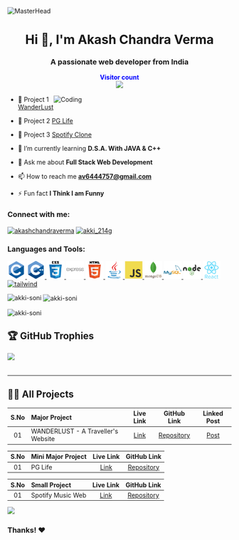 ![MasterHead](https://user-images.githubusercontent.com/74038190/241765440-80728820-e06b-4f96-9c9e-9df46f0cc0a5.gif)

<h1 align="center">Hi 👋, I'm Akash Chandra Verma</h1>
<h3 align="center">A passionate web developer from India</h3>
<p align="center">
  <b style="color: blue;  ">Visitor count</b>
  <br>
  <a style="" href="https://github.com/Akki-soni">
  <img src="https://komarev.com/ghpvc/?username=akki-soni&label=Profile%20views&color=0e75b6&style=flat" />
  </a>
</p>
<img align="right" alt="Coding" width="400" src="https://aster.cloud/wp-content/uploads/2022/11/compiling-code.gif">

- 🔭 Project 1 [WanderLust](https://wanderlust-a-traveller-s-website.onrender.com/)

- 👯 Project 2 [PG Life](https://pg-lifes.vercel.app/)

- 🤝 Project 3 [Spotify Clone](https://spotify-tan-iota.vercel.app/)

- 🌱 I’m currently learning **D.S.A. With JAVA & C++**

- 💬 Ask me about **Full Stack Web Development**

- 📫 How to reach me **av6444757@gmail.com**

- ⚡ Fun fact **I Think I am Funny**

<h3 align="left">Connect with me:</h3>
<p align="left">
<a href="https://linkedin.com/in/akashchandraverma" target="blank"><img align="center" src="https://raw.githubusercontent.com/rahuldkjain/github-profile-readme-generator/master/src/images/icons/Social/linked-in-alt.svg" alt="akashchandraverma" height="30" width="40" /></a>
<a href="https://instagram.com/akki_214g" target="blank"><img align="center" src="https://raw.githubusercontent.com/rahuldkjain/github-profile-readme-generator/master/src/images/icons/Social/instagram.svg" alt="akki_214g" height="30" width="40" /></a>
</p>

<h3 align="left">Languages and Tools:</h3>
<p align="left"> <a href="https://www.cprogramming.com/" target="_blank" rel="noreferrer"> <img src="https://raw.githubusercontent.com/devicons/devicon/master/icons/c/c-original.svg" alt="c" width="40" height="40"/> </a> <a href="https://www.w3schools.com/cpp/" target="_blank" rel="noreferrer"> <img src="https://raw.githubusercontent.com/devicons/devicon/master/icons/cplusplus/cplusplus-original.svg" alt="cplusplus" width="40" height="40"/> </a> <a href="https://www.w3schools.com/css/" target="_blank" rel="noreferrer"> <img src="https://raw.githubusercontent.com/devicons/devicon/master/icons/css3/css3-original-wordmark.svg" alt="css3" width="40" height="40"/> </a> <a href="https://expressjs.com" target="_blank" rel="noreferrer"> <img src="https://raw.githubusercontent.com/devicons/devicon/master/icons/express/express-original-wordmark.svg" alt="express" width="40" height="40"/> </a> <a href="https://www.w3.org/html/" target="_blank" rel="noreferrer"> <img src="https://raw.githubusercontent.com/devicons/devicon/master/icons/html5/html5-original-wordmark.svg" alt="html5" width="40" height="40"/> </a> <a href="https://www.java.com" target="_blank" rel="noreferrer"> <img src="https://raw.githubusercontent.com/devicons/devicon/master/icons/java/java-original.svg" alt="java" width="40" height="40"/> </a> <a href="https://developer.mozilla.org/en-US/docs/Web/JavaScript" target="_blank" rel="noreferrer"> <img src="https://raw.githubusercontent.com/devicons/devicon/master/icons/javascript/javascript-original.svg" alt="javascript" width="40" height="40"/> </a> <a href="https://www.mongodb.com/" target="_blank" rel="noreferrer"> <img src="https://raw.githubusercontent.com/devicons/devicon/master/icons/mongodb/mongodb-original-wordmark.svg" alt="mongodb" width="40" height="40"/> </a> <a href="https://www.mysql.com/" target="_blank" rel="noreferrer"> <img src="https://raw.githubusercontent.com/devicons/devicon/master/icons/mysql/mysql-original-wordmark.svg" alt="mysql" width="40" height="40"/> </a> <a href="https://nodejs.org" target="_blank" rel="noreferrer"> <img src="https://raw.githubusercontent.com/devicons/devicon/master/icons/nodejs/nodejs-original-wordmark.svg" alt="nodejs" width="40" height="40"/> </a> <a href="https://reactjs.org/" target="_blank" rel="noreferrer"> <img src="https://raw.githubusercontent.com/devicons/devicon/master/icons/react/react-original-wordmark.svg" alt="react" width="40" height="40"/> </a> <a href="https://tailwindcss.com/" target="_blank" rel="noreferrer"> <img src="https://www.vectorlogo.zone/logos/tailwindcss/tailwindcss-icon.svg" alt="tailwind" width="40" height="40"/> </a> </p>

<p><img align="left" src="https://github-readme-stats.vercel.app/api/top-langs?username=akki-soni&show_icons=true&locale=en&layout=compact" alt="akki-soni" /></p>

<p>&nbsp;<img align="center" src="https://github-readme-stats.vercel.app/api?username=akki-soni&show_icons=true&locale=en" alt="akki-soni" /></p>

<p><img align="center" src="https://github-readme-streak-stats.herokuapp.com/?user=akki-soni&" alt="akki-soni" /></p>

## 🏆 GitHub Trophies

[![](https://github-profile-trophy.vercel.app/?username=Akki-soni&theme=https%3A%2F%2Fgithub-profile-trophy.vercel.app%2F%3Fusername%3Dryo-ma%26theme%3Dradical)](https://github.com/Akki-soni)<br><br>

---


## 🧑‍🏫 All Projects

| S.No | Major Project  |                        Live Link                        |                         GitHub Link                          |                                                                               Linked Post                                                                                |
| :--: | :------------- | :-----------------------------------------------------: | :----------------------------------------------------------: | :----------------------------------------------------------------------------------------------------------------------------------------------------------------------: |
|  01  | WANDERLUST - A Traveller's Website       | [Link](https://wanderlust-a-traveller-s-website.onrender.com/)       | [Repository](https://github.com/Akki-soni/WANDERLUST-A-Traveller-s-Website)       |     [Post](https://www.linkedin.com/feed/update/urn:li:activity:7239111889635491843/)      |


| S.No | Mini Major Project |                       Live Link                        |                                 GitHub Link                                  |
| :--: | :----------------- | :----------------------------------------------------: | :--------------------------------------------------------------------------: |
|  01  | PG Life         |     [Link](https://pg-lifes.vercel.app/)      |           [Repository](https://github.com/Akki-soni/PG-Lifes)            |

| S.No | Small Project    |                        Live Link                         |                          GitHub Link                           |
| :--: | :--------------- | :------------------------------------------------------: | :------------------------------------------------------------: |
|  01  | Spotify Music Web      |       [Link](https://spotify-tan-iota.vercel.app/)       |    [Repository](https://github.com/Akki-soni/Spotify)    |

<a href="https://github.com/Akki-soni/Akki-soni/tree/main">
  <img src="https://imgur.com/rilHVxA.png"/>
</a>

<!-- <h3>Thanks! &#10084;<i class="fa fa-heart" style="font-size:48px;color:red"></i></h3> -->
<h3>Thanks! &#10084;</h3>

